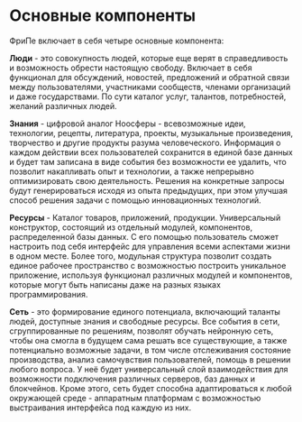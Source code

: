 # Основные компоненты

ФриПе включает в себя четыре основные компонента:

**Люди** - это совокупность людей, которые еще верят в справедливость и возможность обрести настоящую свободу. Включает в себя функционал для обсуждений, новостей, предложений и обратной связи между пользователями, участниками сообществ, членами организаций и даже государствами. По сути каталог услуг, талантов, потребностей, желаний различных людей.

**Знания** - цифровой аналог Ноосферы - всевозможные идеи, технологии, рецепты, литература, проекты, музыкальные произведения, творчество и другие продукты разума человеческого. Информация о каждом действии всех пользователей сохранится в единой базе данных и будет там записана в виде события без возможности ее удалить, что позволит накапливать опыт и технологии, а также непрерывно оптимизировать свою деятельность. Решения на конкретные запросы будут генерироваться исходя из опыта предыдущих, при этом улучшая способ решения задачи с помощью инновационных технологий.

**Ресурсы** - Каталог товаров, приложений, продукции. Универсальный конструктор, состоящий из отдельный модулей, компонентов, распределенной базы данных. С его помощью пользователь сможет настроить под себя интерфейс для управления всеми аспектами жизни в одном месте.  Более того, модульная структура позволит создать единое рабочее пространство с возможностью построить уникальное приложение, используя функционал различных модулей и компонентов, которые могут быть написаны даже на разных языках программирования.

**Сеть** - это формирование единого потенциала, включающий таланты людей, доступные знания и свободные ресурсы. Все события в сети, сгруппированные по решениям, позволят обучать нейронную сеть, чтобы она смогла в будущем сама решать все существующие, а также потенциально возможные задачи, в том числе отслеживания состояние производства, анализ самочувствия пользователей, помощь в решении любого вопроса. У неё будет универсальный слой взаимодействия для возможности подключения различных серверов, баз данных и блокчейнов. Кроме этого, сеть будет способна адаптироваться к любой окружающей среде - аппаратным платформам с возможностью выстраивания интерфейса под каждую из них.

